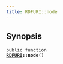```yaml
---
title: RDFURI::node
---
```


## Synopsis

<code>public function <b><a href="RDFURI">RDFURI</a>::node</b>()</code>

